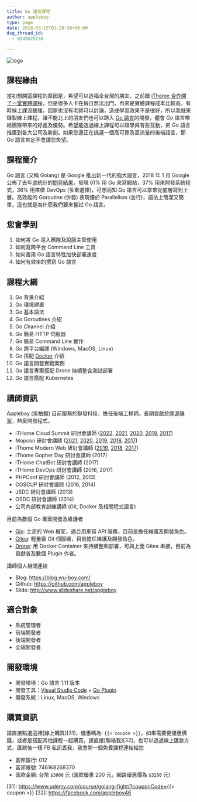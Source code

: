 ```yaml
---
title: Go 語言課程
author: appleboy
type: page
date: 2018-03-15T01:29:58+00:00
dsq_thread_id:
  - 6549529735

---
```


![logo](https://i0.wp.com/farm1.staticflickr.com/800/40815293371_85ca0b960f_z.jpg?w=840&)

## 課程緣由

當初想開這課程的原因是，希望可以造福全台灣的朋友，之前跟 [iThome 合作開了一堂實體課程][2]，但是很多人卡在假日無法出門，再來是實體課程成本比較高，有時候上課沒聽懂，回家也沒有老師可以討論，造成學習效果不是很好，所以我就來錄製線上課程，讓不能北上的朋友們也可以跨入 [Go 語言][3]的開發，體會 Go 語言帶給團隊帶來的好處及優勢。希望能透過線上課程可以跟學員有些互動，把 Go 語言 推廣到各大公司及新創。如果您還正在挑選一個高可靠及高流量的後端語言，那 Go 語言肯定不會讓您失望。

## 課程簡介

Go 語言 (又稱 Golang) 是 Google 推出新一代的強大語言，2018 年 1 月 Google 公佈了去年底統計的[問卷結果][4]，發現 61% 用 Go 來寫網站，37% 用來開發系統程式，36% 用來做 DevOps (多重選擇)，可想而知 Go 語言可以拿來從底層寫到上層。高效能的 Goroutine (併發) 表現優於 Parallelism (並行)，語法上簡潔又簡單，這也就是為什麼我們要來嘗試 Go 語言。

## 您會學到

  1. 如何將 Go 導入團隊及說服主管使用
  2. 如何寫跨平台 Command Line 工具
  3. 如何善用 Go 語言特性加快部署速度
  4. 如何有效率的撰寫 Go 語言

## 課程大綱

  1. Go 背景介紹
  2. Go 環境建置
  3. Go 基本語法
  4. Go Goroutines 介紹
  5. Go Channel 介紹
  6. Go 簡易 HTTP 伺服器
  7. Go 簡易 Command Line 實作
  8. Go 跨平台編譯 (Windows, MacOS, Linux)
  9. Go 搭配 [Docker][5] 介紹
 10. Go 語言開發實戰案例
 11. Go 語言專案搭配 Drone 持續整合測試部署
 12. Go 語言搭配 Kubernetes

## 講師資訊

Appleboy (吳柏毅) 目前服務於聯發科技，擔任後端工程師。長期貢獻於[開源專案](https://github.com/appleboy)，熱愛開發程式。

* iTHome Cloud Summit 研討會講師 ([2022](https://cloudsummit.ithome.com.tw/2022/speaker-page/69), [2021](https://cloudsummit.ithome.com.tw/2021/speaker-page/69), [2020][17], [2019][14], [2017](https://cloudsummit.ithome.com.tw/2017/index.html))
* Mopcon 研討會講師 ([2021](https://mopcon.org/2021/speaker/136), [2020][17], [2019][16], [2018][13], [2017][11])
* iThome Modern Web 研討會講師 ([2019][15], [2018][12], [2017](https://modernweb.tw/2017/))
* iThome Gopher Day 研討會講師 (2017)
* iTHome ChatBot 研討會講師 (2017)
* iTHome DevOps 研討會講師 (2016, 2017)
* PHPConf 研討會講師 (2012, 2013)
* COSCUP 研討會講師 (2016, 2014)
* JSDC 研討會講師 (2013)
* OSDC 研討會講師 (2014)
* 公司內部教育訓練講師 (Git, Docker 及相關程式語言)

[11]: https://mopcon.org/2017/
[12]: https://modernweb.tw/2018/
[13]: https://mopcon.org/2018/
[14]: https://cloudsummit.ithome.com.tw/2019/
[15]: https://modernweb.tw/2019/
[16]: https://mopcon.org/2019/
[17]: https://cloudsummit.ithome.com.tw/2020/speaker.html
[18]: https://mopcon.org/2020/

目前為數個 Go 專案開發及維護者

* [Gin][21]: 主流的 Web 框架，適合用來寫 API 服務，目前是擔任維護及開發角色。
* [Gitea][22]: 輕量級 Git 伺服器，目前擔任維護及開發角色。
* [Drone][23]: 用 Docker Container 來持續整和部署，可與上面 Gitea 串接，目前為貢獻者及數個 Plugin 作者。

[21]: https://github.com/gin-gonic/gin
[22]: https://gitea.io/zh-tw/
[23]: https://github.com/drone/drone

講師個人相關連結

* Blog: <https://blog.wu-boy.com/>
* Github: <https://github.com/appleboy>
* Slide: <http://www.slideshare.net/appleboy>

## 適合對象

* 系統管理者
* 前端開發者
* 後端開發者
* 全端開發者

## 開發環境

* 開發環境：Go 語言 1.11 版本
* 開發工具：[Visual Studio Code][9] + [Go Plugin][10]
* 開發系統：Linux, MacOS, Windows

## 購買資訊

請直接點選這裡[線上購買][31]，優惠碼為: `{{< coupon >}}`，如果需要更優惠價錢，或者是搭配其他課程一起購買，請直接[聯絡我][32]，也可以透過線上匯款方式，匯款後一樣 FB 私訊丟我，我會開一個免費課程連結給您

* 富邦銀行: 012
* 富邦帳號: 746168268370
* 匯款金額: 台幣 `$3000` 元 (匯款優惠 200 元，網路優惠價為 `$3200` 元)

[31]: https://www.udemy.com/course/golang-fight/?couponCode={{< coupon >}}
[32]: https://facebook.com/appleboy46

 [1]: https://www.flickr.com/photos/appleboy/40815293371/in/dateposted-public/ "Screen Shot 2018-03-14 at 11.44.48 PM"
 [2]: http://learning.ithome.com.tw/course/JjojzNh9P1N9H
 [3]: https://golang.org
 [4]: https://blog.golang.org/survey2017-results
 [5]: https://www.docker.com/
 [6]: https://github.com/gin-gonic/gin
 [7]: https://gitea.io/zh-tw/
 [8]: https://github.com/drone/drone
 [9]: https://code.visualstudio.com/
 [10]: https://github.com/Microsoft/vscode-go
 [11]: https://www.udemy.com/golang-fight/?couponCode=GOLANG2019

